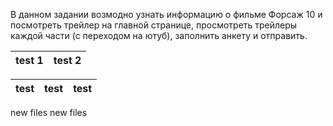 В данном задании возмодно узнать информацию о фильме Форсаж 10 и посмотреть трейлер на главной странице, просмотреть
трейлеры каждой части (с переходом на ютуб), заполнить анкету и отправить.

| test 1 | test 2 |
|--------|--------|

| test | test | test |
|------|------|------|

new files new files
